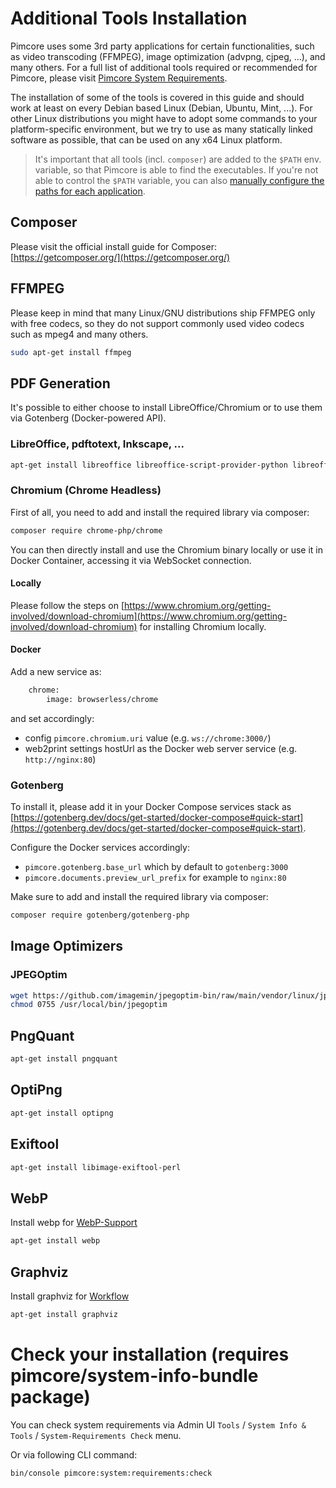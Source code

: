 # Additional Tools Installation

Pimcore uses some 3rd party applications for certain functionalities, such as video transcoding (FFMPEG), image optimization (advpng, cjpeg, ...), and many others. For a full list of additional tools required or recommended for Pimcore, please visit [Pimcore System Requirements](../01_System_Requirements.md). 

The installation of some of the tools is covered in this guide and should work at least on every Debian based Linux (Debian, Ubuntu, Mint, ...). 
For other Linux distributions you might have to adopt some commands to your platform-specific environment, but we try to use as many statically linked software as possible, that can be used on any x64 Linux platform.  

> It's important that all tools (incl. `composer`) are added to the `$PATH` env. variable, so that Pimcore is able to find the executables. 
If you're not able to control the `$PATH` variable, you can also [manually configure the paths for each application](https://github.com/pimcore/skeleton/blob/11.x/config/services.yaml).


## Composer 
Please visit the official install guide for Composer: [https://getcomposer.org/](https://getcomposer.org/)

## FFMPEG

Please keep in mind that many Linux/GNU distributions ship FFMPEG only with free codecs, 
so they do not support commonly used video codecs such as mpeg4 and many others.   

```bash
sudo apt-get install ffmpeg
```

## PDF Generation 

It's possible to either choose to install LibreOffice/Chromium or to use them via Gotenberg (Docker-powered API).

### LibreOffice, pdftotext, Inkscape, ...

```bash
apt-get install libreoffice libreoffice-script-provider-python libreoffice-math xfonts-75dpi poppler-utils inkscape libxrender1 libfontconfig1 ghostscript
```

### Chromium (Chrome Headless)

First of all, you need to add and install the required library via composer:
```bash
composer require chrome-php/chrome
```

You can then directly install and use the Chromium binary locally or use it in Docker Container, accessing it via WebSocket connection.

#### Locally
Please follow the steps on [https://www.chromium.org/getting-involved/download-chromium](https://www.chromium.org/getting-involved/download-chromium) for installing Chromium locally.


#### Docker
Add a new service as:
```dockerfile
    chrome:
        image: browserless/chrome
```
and set accordingly:
- config `pimcore.chromium.uri` value (e.g. `ws://chrome:3000/`) 
- web2print settings hostUrl as the Docker web server service (e.g. `http://nginx:80`)

### Gotenberg

To install it, please add it in your Docker Compose services stack as [https://gotenberg.dev/docs/get-started/docker-compose#quick-start](https://gotenberg.dev/docs/get-started/docker-compose#quick-start).

Configure the Docker services accordingly:

- `pimcore.gotenberg.base_url` which by default to `gotenberg:3000`
- `pimcore.documents.preview_url_prefix` for example to `nginx:80`

Make sure to add and install the required library via composer:
```bash
composer require gotenberg/gotenberg-php
```

## Image Optimizers

### JPEGOptim

```bash
wget https://github.com/imagemin/jpegoptim-bin/raw/main/vendor/linux/jpegoptim -O /usr/local/bin/jpegoptim
chmod 0755 /usr/local/bin/jpegoptim
```

## PngQuant

```bash
apt-get install pngquant
```

## OptiPng

```bash
apt-get install optipng
```

## Exiftool

```bash
apt-get install libimage-exiftool-perl
```

## WebP

Install webp for [WebP-Support](../../04_Assets/03_Working_with_Thumbnails/01_Image_Thumbnails.md)

```bash
apt-get install webp
```

## Graphviz

Install graphviz for [Workflow](../../07_Workflow_Management/README.md)

```bash
apt-get install graphviz
```


# Check your installation (requires pimcore/system-info-bundle package)

You can check system requirements via Admin UI `Tools` / `System Info & Tools` / `System-Requirements Check` menu.

Or via following CLI command:

```bash
bin/console pimcore:system:requirements:check
```
